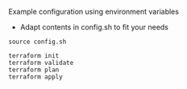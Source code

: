 Example configuration using environment variables

* Adapt contents in config.sh to fit your needs

```
source config.sh

terraform init
terraform validate
terraform plan
terraform apply
```
